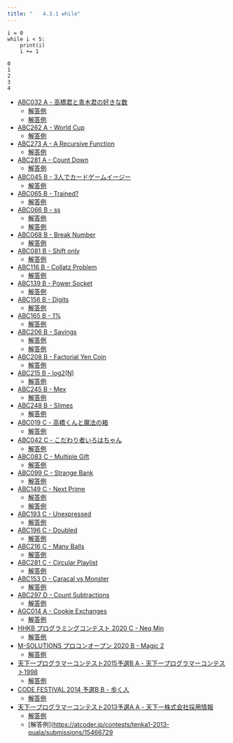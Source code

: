```yaml
---
title: "　　4.3.1 while"
---
```


```python:サンプルコード
i = 0
while i < 5:
    print(i)
    i += 1
```

```text:実行結果
0
1
2
3
4
```

- [ABC032 A - 高橋君と青木君の好きな数](https://atcoder.jp/contests/abc032/tasks/abc032_a)
    - [解答例](https://atcoder.jp/contests/abc032/submissions/15459462)
    - [解答例](https://atcoder.jp/contests/abc032/submissions/15459477)
- [ABC262 A - World Cup](https://atcoder.jp/contests/abc262/tasks/abc262_a)
    - [解答例](https://atcoder.jp/contests/abc262/submissions/33791177)
- [ABC273 A - A Recursive Function](https://atcoder.jp/contests/abc273/tasks/abc273_a)
    - [解答例](https://atcoder.jp/contests/abc273/submissions/36077348)
- [ABC281 A - Count Down](https://atcoder.jp/contests/abc281/tasks/abc281_a)
    - [解答例](https://atcoder.jp/contests/abc281/submissions/37473405)
- [ABC045 B - 3人でカードゲームイージー](https://atcoder.jp/contests/abc045/tasks/abc045_b)
    - [解答例](https://atcoder.jp/contests/abc045/submissions/14453369)
- [ABC065 B - Trained?](https://atcoder.jp/contests/abc065/tasks/abc065_b)
    - [解答例](https://atcoder.jp/contests/abc065/submissions/15459565)
- [ABC066 B - ss](https://atcoder.jp/contests/abc066/tasks/abc066_b)
    - [解答例](https://atcoder.jp/contests/abc066/submissions/17769667)
    - [解答例](https://atcoder.jp/contests/abc066/submissions/17693555)
- [ABC068 B - Break Number](https://atcoder.jp/contests/abc068/tasks/abc068_b)
    - [解答例](https://atcoder.jp/contests/abc068/submissions/15224665)
- [ABC081 B - Shift only](https://atcoder.jp/contests/abc081/tasks/abc081_b)
    - [解答例](https://atcoder.jp/contests/abc081/submissions/15465421)
- [ABC116 B - Collatz Problem](https://atcoder.jp/contests/abc116/tasks/abc116_b)
    - [解答例](https://atcoder.jp/contests/abc116/submissions/15465523)
- [ABC139 B - Power Socket](https://atcoder.jp/contests/abc139/tasks/abc139_b)
    - [解答例](https://atcoder.jp/contests/abc139/submissions/17494027)
- [ABC156 B - Digits](https://atcoder.jp/contests/abc156/tasks/abc156_b)
    - [解答例](https://atcoder.jp/contests/abc156/submissions/19380694)
- [ABC165 B - 1%](https://atcoder.jp/contests/abc165/tasks/abc165_b)
    - [解答例](https://atcoder.jp/contests/abc165/submissions/15465763)
- [ABC206 B - Savings](https://atcoder.jp/contests/abc206/tasks/abc206_b)
    - [解答例](https://atcoder.jp/contests/abc206/submissions/24702996)
    - [解答例](https://atcoder.jp/contests/abc206/submissions/24703011)
- [ABC208 B - Factorial Yen Coin](https://atcoder.jp/contests/abc208/tasks/abc208_b)
    - [解答例](https://atcoder.jp/contests/abc208/submissions/24702575)
- [ABC215 B - log2(N)](https://atcoder.jp/contests/abc215/tasks/abc215_b)
    - [解答例](https://atcoder.jp/contests/abc215/submissions/27003144)
- [ABC245 B - Mex](https://atcoder.jp/contests/abc245/tasks/abc245_b)
    - [解答例](https://atcoder.jp/contests/abc245/submissions/30917368)
- [ABC248 B - Slimes](https://atcoder.jp/contests/abc248/tasks/abc248_b)
    - [解答例](https://atcoder.jp/contests/abc248/submissions/31086677)
- [ABC019 C - 高橋くんと魔法の箱](https://atcoder.jp/contests/abc019/tasks/abc019_3)
    - [解答例](https://atcoder.jp/contests/abc019/submissions/37119869)
- [ABC042 C - こだわり者いろはちゃん](https://atcoder.jp/contests/abc042/tasks/arc058_a)
    - [解答例](https://atcoder.jp/contests/abc042/submissions/36457605)
- [ABC083 C - Multiple Gift](https://atcoder.jp/contests/abc083/tasks/arc088_a)
    - [解答例](https://atcoder.jp/contests/abc083/submissions/36456894)
- [ABC099 C - Strange Bank](https://atcoder.jp/contests/abc099/tasks/abc099_c)
    - [解答例](https://atcoder.jp/contests/abc099/submissions/15315151)
- [ABC149 C - Next Prime](https://atcoder.jp/contests/abc149/tasks/abc149_c)
    - [解答例](https://atcoder.jp/contests/abc149/submissions/15466392)
    - [解答例](https://atcoder.jp/contests/abc149/submissions/15466484)
- [ABC193 C - Unexpressed](https://atcoder.jp/contests/abc193/tasks/abc193_c)
    - [解答例](https://atcoder.jp/contests/abc193/submissions/22521893)
- [ABC196 C - Doubled](https://atcoder.jp/contests/abc196/tasks/abc196_c)
    - [解答例](https://atcoder.jp/contests/abc196/submissions/21537610)
- [ABC216 C - Many Balls](https://atcoder.jp/contests/abc216/tasks/abc216_c)
    - [解答例](https://atcoder.jp/contests/abc216/submissions/29625308)
- [ABC281 C - Circular Playlist](https://atcoder.jp/contests/abc281/tasks/abc281_c)
    - [解答例](https://atcoder.jp/contests/abc281/submissions/37525438)
- [ABC153 D - Caracal vs Monster](https://atcoder.jp/contests/abc153/tasks/abc153_d)
    - [解答例](https://atcoder.jp/contests/abc153/submissions/15466589)
- [ABC297 D - Count Subtractions](https://atcoder.jp/contests/abc297/tasks/abc297_d)
    - [解答例](https://atcoder.jp/contests/abc297/submissions/40569612)
- [AGC014 A - Cookie Exchanges](https://atcoder.jp/contests/agc014/tasks/agc014_a)
    - [解答例](https://atcoder.jp/contests/agc014/submissions/15394698)
- [HHKB プログラミングコンテスト 2020 C - Neq Min](https://atcoder.jp/contests/hhkb2020/tasks/hhkb2020_c)
    - [解答例](https://atcoder.jp/contests/hhkb2020/submissions/24901875)
- [M-SOLUTIONS プロコンオープン 2020 B - Magic 2](https://atcoder.jp/contests/m-solutions2020/tasks/m_solutions2020_b)
    - [解答例](https://atcoder.jp/contests/m-solutions2020/submissions/15423542)
- [天下一プログラマーコンテスト2015予選B A - 天下一プログラマーコンテスト1998](https://atcoder.jp/contests/tenka1-2015-qualb/tasks/tenka1_2015_qualB_a)
    - [解答例](https://atcoder.jp/contests/tenka1-2015-qualb/submissions/15466646)
- [CODE FESTIVAL 2014 予選B B - 歩く人](https://atcoder.jp/contests/code-festival-2014-qualb/tasks/code_festival_qualB_b)
    - [解答例](https://atcoder.jp/contests/code-festival-2014-qualb/submissions/15466690)
- [天下一プログラマーコンテスト2013予選A A - 天下一株式会社採用情報](https://atcoder.jp/contests/tenka1-2013-quala/tasks/tenka1_2013_qualA_a)
    - [解答例](https://atcoder.jp/contests/tenka1-2013-quala/submissions/15466710)
    - [解答例](https://atcoder.jp/contests/tenka1-2013-quala/submissions/15466729